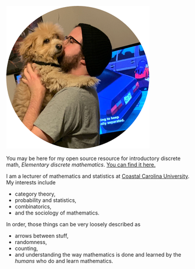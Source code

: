 ![me, being ignored my dog Coco, watching Evangelion](me.png)

You may be here for my open source resource for introductory discrete math, *Elementary discrete mathematics*. [You can find it here.](174/index.html)

I am a lecturer of mathematics and statistics at [Coastal Carolina University](https://www.coastal.edu/). My interests include 
- category theory,
- probability and statistics,
- combinatorics,
- and the sociology of mathematics. 

In order, those things can be very loosely described as 
- arrows between stuff,
- randomness,
- counting, 
- and understanding the way mathematics is done and learned by the *humans* who do and learn mathematics.
